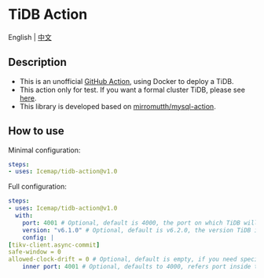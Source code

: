 # TiDB Action

English | [中文](/README-zh.md)

## Description

- This is an unofficial [GitHub Action](https://github.com/features/actions), using Docker to deploy a TiDB.
- This action only for test. If you want a formal cluster TiDB, please see [here](https://docs.pingcap.com/tidb/stable/production-deployment-using-tiup).
- This library is developed based on [mirromutth/mysql-action](https://github.com/mirromutth/mysql-action).

## How to use

Minimal configuration:

```yaml
steps:
- uses: Icemap/tidb-action@v1.0
```

Full configuration:

```yaml
steps:
- uses: Icemap/tidb-action@v1.0
  with:
    port: 4001 # Optional, default is 4000, the port on which TiDB will run
    version: "v6.1.0" # Optional, default is v6.2.0, the version TiDB is running
    config: |
[tikv-client.async-commit]
safe-window = 0
allowed-clock-drift = 0 # Optional, default is empty, if you need special TiDB configuration, write the configuration here
    inner port: 4001 # Optional, defaults to 4000, refers port inside the TiDB container, which is a configuration that is only used if you change the port in the config param
```
